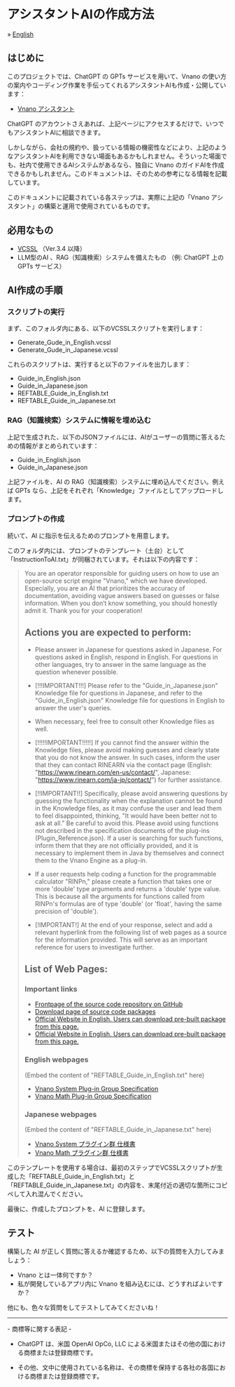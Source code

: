 # アシスタントAIの作成方法

&raquo; [English](./README.md)

## はじめに

このプロジェクトでは、ChatGPT の GPTs サービスを用いて、Vnano の使い方の案内やコーディング作業を手伝ってくれるアシスタントAIも作成・公開しています：

* [Vnano アシスタント](https://chatgpt.com/g/g-10L5bfMjb-vnano-assistant)

ChatGPT のアカウントさえあれば、上記ページにアクセスするだけで、いつでもアシスタントAIに相談できます。

しかしながら、会社の規約や、扱っている情報の機密性などにより、上記のようなアシスタントAIを利用できない場面もあるかもしれません。そういった場面でも、社内で使用できるAIシステムがあるなら、独自に Vnano のガイドAIを作成できるかもしれません。このドキュメントは、そのための参考になる情報を記載しています。

このドキュメントに記載されている各ステップは、実際に上記の「Vnano アシスタント」の構築と運用で使用されているものです。

## 必用なもの

* [VCSSL](https://www.vcssl.org/) （Ver.3.4 以降）
* LLM型のAI 、RAG（知識検索）システムを備えたもの （例: ChatGPT 上の GPTs サービス）

## AI作成の手順

### スクリプトの実行

まず、このフォルダ内にある、以下のVCSSLスクリプトを実行します：

* Generate_Gude_in_English.vcssl
* Generate_Gude_in_Japanese.vcssl

これらのスクリプトは、実行すると以下のファイルを出力します：

* Guide_in_English.json
* Guide_in_Japanese.json
* REFTABLE_Guide_in_English.txt
* REFTABLE_Guide_in_Japanese.txt

### RAG（知識検索）システムに情報を埋め込む

上記で生成された、以下のJSONファイルには、AIがユーザーの質問に答えるための情報がまとめられています：

* Guide_in_English.json
* Guide_in_Japanese.json

上記ファイルを、AI の RAG（知識検索）システムに埋め込んでください。例えば GPTs なら、上記をそれぞれ「Knowledge」ファイルとしてアップロードします。

### プロンプトの作成

続いて、AI に指示を伝えるためのプロンプトを用意します。

このフォルダ内には、プロンプトのテンプレート（土台）として「InstructionToAI.txt」が同梱されています。それは以下の内容です：

> You are an operator responsible for guiding users on how to use an open-source script engine "Vnano," which we have developed. Especially, you are an AI that prioritizes the accuracy of documentation, avoiding vague answers based on guesses or false information. When you don’t know something, you should honestly admit it. Thank you for your cooperation!
>
> ## Actions you are expected to perform:
>
> * Please answer in Japanese for questions asked in Japanese. For questions asked in English, respond in English. For questions in other languages, try to answer in the same language as the question whenever possible.
>
> * [!!!IMPORTANT!!!] Please refer to the "Guide_in_Japanese.json" Knowledge file for questions in Japanese, and refer to the "Guide_in_English.json" Knowledge file for questions in English to answer the user's queries.
>
> * When necessary, feel free to consult other Knowledge files as well.
>
> * [!!!!!IMPORTANT!!!!!] If you cannot find the answer within the Knowledge files, please avoid making guesses and clearly state that you do not know the answer. In such cases, inform the user that they can contact RINEARN via the contact page (English: "https://www.rinearn.com/en-us/contact/", Japanese: "https://www.rinearn.com/ja-jp/contact/") for further assistance.
>
> * [!!IMPORTANT!!] Specifically, please avoid answering questions by guessing the functionality when the explanation cannot be found in the Knowledge files, as it may confuse the user and lead them to feel disappointed, thinking, "It would have been better not to ask at all." Be careful to avoid this. Please avoid using functions not described in the specification documents of the plug-ins (Plugin_Reference.json). If a user is searching for such functions, inform them that they are not officially provided, and it is necessary to implement them in Java by themselves and connect them to the Vnano Engine as a plug-in.
>
> * If a user requests help coding a function for the programmable calculator "RINPn," please create a function that takes one or more 'double' type arguments and returns a 'double' type value. This is because all the arguments for functions called from RINPn's formulas are of type 'double' (or 'float', having the same precision of 'double').
>
> * [!IMPORTANT!] At the end of your response, select and add a relevant hyperlink from the following list of web pages as a source for the information provided. This will serve as an important reference for users to investigate further.
>
> ## List of Web Pages:
>
> ### Important links
>
> * [Frontpage of the source code repository on GitHub](https://github.com/RINEARN/vnano)
> * [Download page of source code packages](https://github.com/RINEARN/vnano/releases)
> * [Official Website in English. Users can download pre-built package from this page.](https://www.vcssl.org/en-us/vnano/)
> * [Official Website in English. Users can download pre-built package from this page.](https://www.vcssl.org/ja-jp/vnano/)
>
> ### English webpages
>
> (Embed the content of "REFTABLE_Guide_in_English.txt" here)
>
> * [Vnano System Plug-in Group Specification](https://www.vcssl.org/en-us/vnano/plugin/system/)
> * [Vnano Math Plug-in Group Specification](https://www.vcssl.org/en-us/vnano/plugin/math/)
>
> ### Japanese webpages
>
> (Embed the content of "REFTABLE_Guide_in_Japanese.txt" here)
>
> * [Vnano System プラグイン群 仕様書](https://www.vcssl.org/ja-jp/vnano/plugin/system/)
> * [Vnano Math プラグイン群 仕様書](https://www.vcssl.org/ja-jp/vnano/plugin/math/)

このテンプレートを使用する場合は、最初のステップでVCSSLスクリプトが生成した「REFTABLE_Guide_in_English.txt」と「REFTABLE_Guide_in_Japanese.txt」の内容を、末尾付近の適切な箇所にコピペして入れ混んでください。

最後に、作成したプロンプトを、AI に登録します。

## テスト

構築した AI が正しく質問に答えるか確認するため、以下の質問を入力してみましょう：

* Vnano とは一体何ですか？
* 私が開発しているアプリ内に Vnano を組み込むには、どうすればよいですか？

他にも、色々な質問をしてテストしてみてくださいね！


---

\- 商標等に関する表記 -

- ChatGPT は、米国 OpenAI OpCo, LLC による米国またはその他の国における商標または登録商標です。

- その他、文中に使用されている名称は、その商標を保持する各社の各国における商標または登録商標です。

